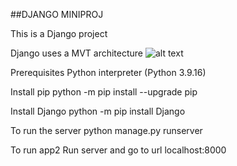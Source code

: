 ##DJANGO MINIPROJ

This is a Django project

Django uses a MVT architecture
![alt text](<MVT architecture.png>)

Prerequisites 
    Python interpreter (Python 3.9.16)

Install pip
python -m pip install --upgrade pip

Install Django
python -m pip install Django

To run the server
python manage.py runserver

To run app2
Run server and go to url localhost:8000

